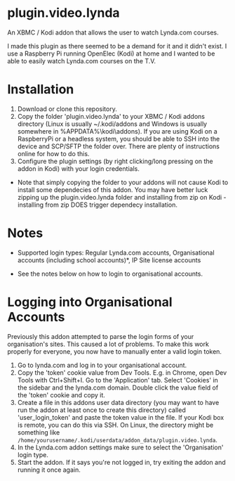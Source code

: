 # plugin.video.lynda

An XBMC / Kodi addon that allows the user to watch Lynda.com courses.

I made this plugin as there seemed to be a demand for it and it didn't exist. I use a Raspberry Pi running OpenElec (Kodi) at home and I wanted to be able to easily watch Lynda.com courses on the T.V.

# Installation

1. Download or clone this repository.
2. Copy the folder 'plugin.video.lynda' to your XBMC / Kodi addons directory (Linux is usually ~/.kodi/addons and Windows is usually somewhere in %APPDATA%\kodi\addons). If you are using Kodi on a RaspberryPi or a headless system, you should be able to SSH into the device and SCP/SFTP the folder over. There are plenty of instructions online for how to do this.
3. Configure the plugin settings (by right clicking/long pressing on the addon in Kodi) with your login credentials.

* Note that simply copying the folder to your addons will not cause Kodi to install some dependecies of this addon. You may have better luck zipping up the plugin.video.lynda folder and installing from zip on Kodi - installing from zip DOES trigger dependecy installation.

# Notes

- Supported login types: Regular Lynda.com accounts, Organisational accounts (including school accounts)*, IP Site license accounts

* See the notes below on how to login to organisational accounts.

# Logging into Organisational Accounts

Previously this addon attempted to parse the login forms of your organisation's sites. This caused a lot of problems.
To make this work properly for everyone, you now have to manually enter a valid login token.

1. Go to lynda.com and log in to your organisational account.
2. Copy the 'token' cookie value from Dev Tools. E.g. in Chrome, open Dev Tools with Ctrl+Shift+I. Go to the 'Application' tab. Select 'Cookies' in the sidebar and the lynda.com domain. Double click the value field of the 'token' cookie and copy it.
3. Create a file in this addons user data directory (you may want to have run the addon at least once to create this directory) called 'user_login_token' and paste the token value in the file. If your Kodi box is remote, you can do this via SSH. On Linux, the directory might be something like `/home/yourusername/.kodi/userdata/addon_data/plugin.video.lynda`.
4. In the Lynda.com addon settings make sure to select the 'Organisation' login type.
5. Start the addon. If it says you're not logged in, try exiting the addon and running it once again.
